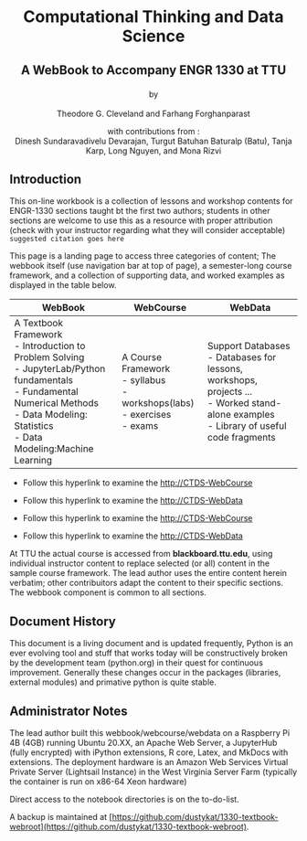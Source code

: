 # <p style="text-align:center"> Computational Thinking and Data Science </p>

## <p style="text-align:center">A WebBook to Accompany ENGR 1330 at TTU </p>

<p style="text-align:center">by <br><br>Theodore G. Cleveland and Farhang Forghanparast<br></p>

<p style="text-align:center">with contributions from :<br> Dinesh Sundaravadivelu Devarajan, Turgut Batuhan Baturalp (Batu), Tanja Karp, Long Nguyen, and  Mona Rizvi </p>


## Introduction
 
This on-line workbook is a collection of lessons and workshop contents for ENGR-1330 sections taught bt the first two authors; students in other sections are welcome to use this as a resource with proper attribution (check with your instructor regarding what they will consider acceptable) `suggested citation goes here`

This page is a landing page to access three categories of content; The webbook itself (use navigation bar at top of page), a semester-long course framework, and a collection of supporting data, and worked examples as displayed in the table below.

|WebBook|WebCourse|WebData|
|---|---|---|
|A Textbook Framework <br> - Introduction to Problem Solving <br> - JupyterLab/Python fundamentals <br> - Fundamental Numerical Methods <br> - Data Modeling: Statistics <br> - Data Modeling:Machine Learning|A Course Framework <br> - syllabus <br> - workshops(labs) <br> - exercises <br> - exams|Support Databases <br> - Databases for lessons, workshops, projects ... <br> - Worked stand-alone examples <br> - Library of useful code fragments| 

- Follow this hyperlink to examine the [http://CTDS-WebCourse](http://192.168.1.75:8089)
- Follow this hyperlink to examine the [http://CTDS-WebData](http://192.168.1.75:8090)

- Follow this hyperlink to examine the [http://CTDS-WebCourse](http://54.243.252.9/webbook-engr1330/redirect2psuedo)
- Follow this hyperlink to examine the [http://CTDS-WebData](http://54.243.252.9/webbook-engr1330/redirect2database)

At TTU the actual course is accessed from **blackboard.ttu.edu**, using individual instructor content to replace selected (or all) content in the sample course framework. The lead author uses the entire content herein verbatim; other contribuitors adapt the content to their specific sections.  The webbook component is common to all sections.

## Document History
This document is a living document and is updated frequently, Python is an ever evolving tool and stuff that works today will be constructively broken by the development team (python.org) in their quest for continuous improvement.  Generally these changes occur in the packages (libraries, external modules) and primative python is quite stable.

## Administrator Notes
The lead author built this webbook/webcourse/webdata on a Raspberry Pi 4B (4GB) running Ubuntu 20.XX, an Apache Web Server, a JupyterHub (fully encrypted) with iPython extensions, R core, Latex, and MkDocs with extensions.  The deployment hardware is an Amazon Web Services Virtual Private Server (Lightsail Instance) in the West Virginia Server Farm (typically the container is run on x86-64 Xeon hardware)

Direct access to the notebook directories is on the to-do-list.

A backup is maintained at [https://github.com/dustykat/1330-textbook-webroot](https://github.com/dustykat/1330-textbook-webroot).
 
<!-- # Welcome to MkDocs

For full documentation visit [mkdocs.org](https://mkdocs.org).

## Commands

* `mkdocs new [dir-name]` - Create a new project.
* `mkdocs serve` - Start the live-reloading docs server.
* `mkdocs build` - Build the documentation site.
* `mkdocs help` - Print this help message.

## Project layout

    mkdocs.yml    # The configuration file.
    docs/
        index.md  # The documentation homepage.
        ...       # Other markdown pages, images and other files.
-->
